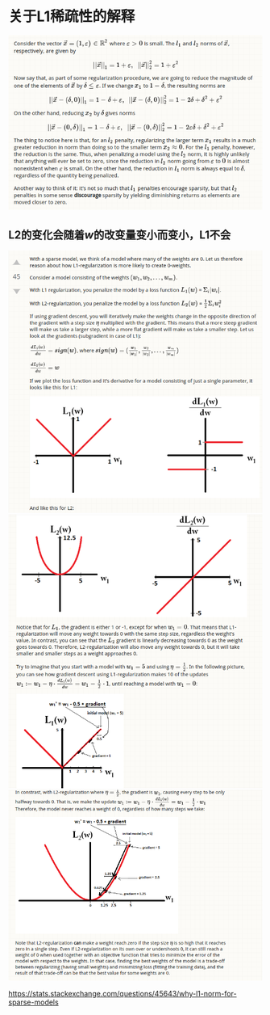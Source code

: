 # 关于L1稀疏性的解释

![](./l1.png)

## L2的变化会随着$w$的改变量变小而变小，L1不会

![](./l1_1.png)
![](./l1_2.png)
![](./l1_3.png)

https://stats.stackexchange.com/questions/45643/why-l1-norm-for-sparse-models
